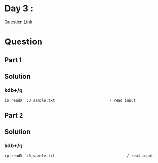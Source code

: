 # Day 3 : 

Question [Link](https://adventofcode.com/2023/day/3) 

# Question
## Part 1

## Solution
### kdb+/q
```
ip:read0 `:3_sample.txt                         / read input
```
## Part 2

## Solution
### kdb+/q
```
ip:read0 `:3_sample.txt                                 / read input
```